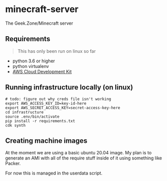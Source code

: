 # minecraft-server
The Geek.Zone/Minecraft server

## Requirements
> This has only been run on linux so far

* python 3.6 or higher
* python virtualenv
* [AWS Cloud Development Kit](https://docs.aws.amazon.com/cdk/latest/guide/getting_started.html)

## Running infrastructure locally (on linux)
```
# todo: figure out why creds file isn't working
export AWS_ACCESS_KEY_ID=key-id-here
export AWS_SECRET_ACCESS_KEY=secret-access-key-here
cd infrastructure
source .env/bin/activate
pip install -r requirements.txt
cdk synth
```

## Creating machine images
At the moment we are using a basic ubuntu 20.04 image. My plan is to generate an AMI with all
of the require stuff inside of it using something like Packer.

For now this is managed in the userdata script.
